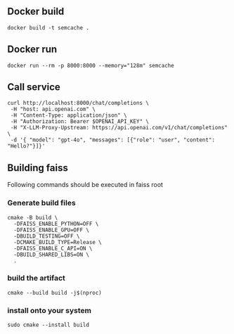 ## Docker build

`docker build -t semcache .`

## Docker run

`docker run --rm -p 8000:8000 --memory="128m" semcache`

## Call service

```shell
curl http://localhost:8000/chat/completions \
 -H "host: api.openai.com" \
 -H "Content-Type: application/json" \
 -H "Authorization: Bearer $OPENAI_API_KEY" \
 -H "X-LLM-Proxy-Upstream: https://api.openai.com/v1/chat/completions" \
 -d '{ "model": "gpt-4o", "messages": [{"role": "user", "content": "Hello?"}]}'
```

## Building faiss

Following commands should be executed in faiss root

### Generate build files
```shell
cmake -B build \
  -DFAISS_ENABLE_PYTHON=OFF \
  -DFAISS_ENABLE_GPU=OFF \
  -DBUILD_TESTING=OFF \
  -DCMAKE_BUILD_TYPE=Release \
  -DFAISS_ENABLE_C_API=ON \
  -DBUILD_SHARED_LIBS=ON \
  .
```

### build the artifact
```shell
cmake --build build -j$(nproc)
```

### install onto your system
```shell
sudo cmake --install build
```
